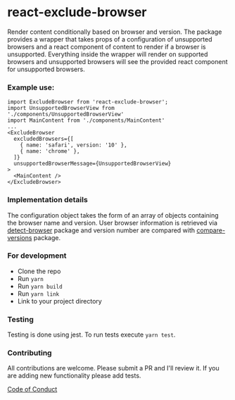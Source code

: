 # react-exclude-browser
Render content conditionally based on browser and version. The package provides a wrapper that takes props of a configuration of unsupported browsers and a react component of content to render if a browser is unsupported. Everything inside the wrapper will render on supported browsers and unsupported browsers will see the provided react component for unsupported browsers.

### Example use:
```
import ExcludeBrowser from 'react-exclude-browser';
import UnsupportedBrowserView from './components/UnsupportedBrowserView'
import MainContent from './components/MainContent'
...
<ExcludeBrowser
  excludedBrowsers={[
    { name: 'safari', version: '10' },
    { name: 'chrome' },
  ]}
  unsupportedBrowserMessage={UnsupportedBrowserView}
>
  <MainContent />
</ExcludeBrowser>
```

### Implementation details
The configuration object takes the form of an array of objects containing the browser name and version. User browser information is retrieved via [detect-browser](https://github.com/DamonOehlman/detect-browser) package and version number are compared with [compare-versions](https://github.com/omichelsen/compare-versions) package.

### For development
- Clone the repo
- Run `yarn`
- Run `yarn build`
- Run `yarn link`
- Link to your project directory

### Testing
Testing is done using jest. To run tests execute `yarn test`.

### Contributing
All contributions are welcome. Please submit a PR and I'll review it. If you are adding new functionality please add tests.

[Code of Conduct](CODE_OF_CONDUCT.md)
